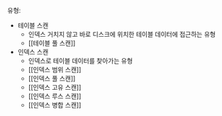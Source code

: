 유형:
- 테이블 스캔
	- 인덱스 거치지 않고 바로 디스크에 위치한 테이블 데이터에 접근하는 유형
	- [[테이블 풀 스캔]]
- 인덱스 스캔
	- 인덱스로 테이블 데이터를 찾아가는 유형
	- [[인덱스 범위 스캔]]
	- [[인덱스 풀 스캔]]
	- [[인덱스 고유 스캔]]
	- [[인덱스 루스 스캔]]
	- [[인덱스 병합 스캔]]